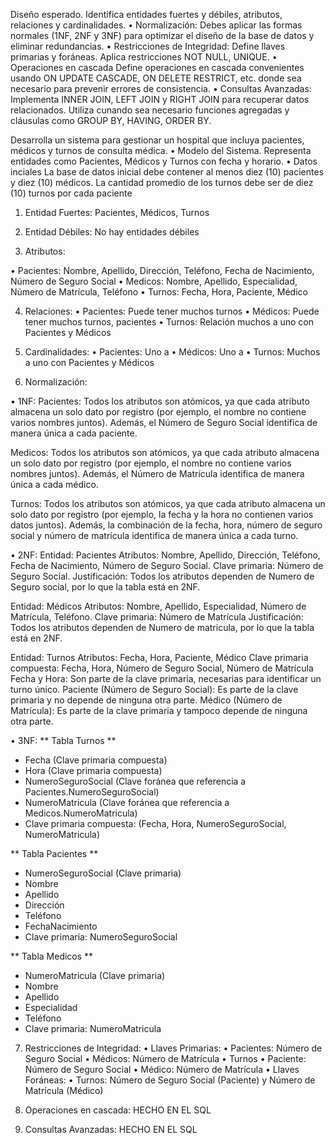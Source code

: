Diseño esperado. Identifica entidades fuertes y débiles, atributos, relaciones y cardinalidades.
• Normalización: Debes aplicar las formas normales (1NF, 2NF y 3NF)
para optimizar el diseño de la base de datos y eliminar redundancias.
• Restricciones de Integridad: Define llaves primarias y foráneas. Aplica
restricciones NOT NULL, UNIQUE.
• Operaciones en cascada Define operaciones en cascada convenientes usando ON UPDATE CASCADE, ON DELETE RESTRICT, etc. donde sea necesario
para prevenir errores de consistencia.
• Consultas Avanzadas: Implementa INNER JOIN, LEFT JOIN y RIGHT
JOIN para recuperar datos relacionados. Utiliza cunando sea necesario
funciones agregadas y cláusulas como GROUP BY, HAVING, ORDER BY.

Desarrolla un sistema para gestionar un hospital que incluya pacientes, médicos
y turnos de consulta médica.
• Modelo del Sistema. Representa entidades como Pacientes, Médicos y
Turnos con fecha y horario.
• Datos inciales La base de datos inicial debe contener al menos diez (10)
pacientes y diez (10) médicos. La cantidad promedio de los turnos debe
ser de diez (10) turnos por cada paciente

1. Entidad Fuertes: Pacientes, Médicos, Turnos

2. Entidad Débiles: No hay entidades débiles

3. Atributos:

• Pacientes: Nombre, Apellido, Dirección, Teléfono, Fecha de Nacimiento, Número de Seguro Social
• Medicos: Nombre, Apellido, Especialidad, Número de Matrícula, Teléfono
• Turnos: Fecha, Hora, Paciente, Médico

4. Relaciones:
   • Pacientes: Puede tener muchos turnos
   • Médicos: Puede tener muchos turnos, pacientes
   • Turnos: Relación muchos a uno con Pacientes y Médicos

5. Cardinalidades:
   • Pacientes: Uno a
   • Médicos: Uno a
   • Turnos: Muchos a uno con Pacientes y Médicos

6. Normalización:

• 1NF:
Pacientes:
Todos los atributos son atómicos, ya que cada atributo almacena un solo dato por registro (por ejemplo, el nombre no contiene varios nombres juntos). Además, el Número de Seguro Social identifica de manera única a cada paciente.

Medicos:
Todos los atributos son atómicos, ya que cada atributo almacena un solo dato por registro (por ejemplo, el nombre no contiene varios nombres juntos). Además, el Número de Matrícula identifica de manera única a cada médico.

Turnos:
Todos los atributos son atómicos, ya que cada atributo almacena un solo dato por registro (por ejemplo, la fecha y la hora no contienen varios datos juntos). Además, la combinación de la fecha, hora, número de seguro social y número de matrícula identifica de manera única a cada turno.

• 2NF:
Entidad: Pacientes
Atributos: Nombre, Apellido, Dirección, Teléfono, Fecha de Nacimiento, Número de Seguro Social.
Clave primaria: Número de Seguro Social.
Justificación: Todos los atributos dependen de Numero de Seguro social, por lo que la tabla está en 2NF.

Entidad: Médicos
Atributos: Nombre, Apellido, Especialidad, Número de Matrícula, Teléfono.
Clave primaria: Número de Matrícula
Justificación: Todos los atributos dependen de Numero de matricula, por lo que la tabla está en 2NF.

Entidad: Turnos
Atributos: Fecha, Hora, Paciente, Médico
Clave primaria compuesta: Fecha, Hora, Número de Seguro Social, Número de Matrícula
Fecha y Hora: Son parte de la clave primaria, necesarias para identificar un turno único.
Paciente (Número de Seguro Social): Es parte de la clave primaria y no depende de ninguna otra parte.
Médico (Número de Matrícula): Es parte de la clave primaria y tampoco depende de ninguna otra parte.

• 3NF:
** Tabla Turnos **

- Fecha (Clave primaria compuesta)
- Hora (Clave primaria compuesta)
- NumeroSeguroSocial (Clave foránea que referencia a Pacientes.NumeroSeguroSocial)
- NumeroMatricula (Clave foránea que referencia a Medicos.NumeroMatricula)
- Clave primaria compuesta: (Fecha, Hora, NumeroSeguroSocial, NumeroMatricula)

** Tabla Pacientes **

- NumeroSeguroSocial (Clave primaria)
- Nombre
- Apellido
- Dirección
- Teléfono
- FechaNacimiento
- Clave primaria: NumeroSeguroSocial

** Tabla Medicos **

- NumeroMatricula (Clave primaria)
- Nombre
- Apellido
- Especialidad
- Teléfono
- Clave primaria: NumeroMatricula

7. Restricciones de Integridad:
   • Llaves Primarias:
   • Pacientes: Número de Seguro Social
   • Médicos: Número de Matrícula
   • Turnos
   • Paciente: Número de Seguro Social
   • Médico: Número de Matrícula
   • Llaves Foráneas:
   • Turnos: Número de Seguro Social (Paciente) y Número de Matrícula (Médico)

8. Operaciones en cascada:
   HECHO EN EL SQL
9. Consultas Avanzadas:
   HECHO EN EL SQL
